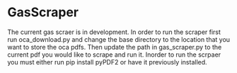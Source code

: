 # GasScraper
The current gas scraer is in development. In order to run the scraper first run oca_download.py and change the base directory to the location that you want to store the oca pdfs. Then update the path in gas_scraper.py to the current pdf you would like to scrape and run it. Inorder to run the scrpaer you must either run pip install pyPDF2 or have it previously installed.
